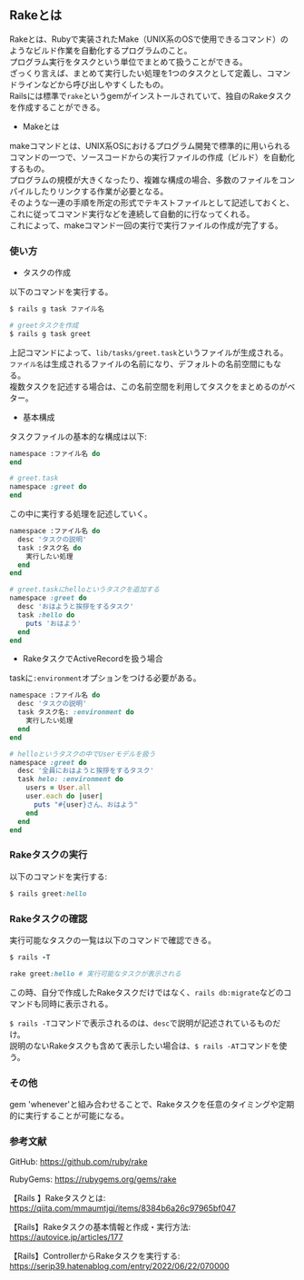 ## Rakeとは
Rakeとは、Rubyで実装されたMake（UNIX系のOSで使用できるコマンド）のようなビルド作業を自動化するプログラムのこと。<br/>
プログラム実行をタスクという単位でまとめて扱うことができる。<br/>
ざっくり言えば、まとめて実行したい処理を1つのタスクとして定義し、コマンドラインなどから呼び出しやすくしたもの。<br/>
Railsには標準で`rake`というgemがインストールされていて、独自のRakeタスクを作成することができる。<br/>

* Makeとは

makeコマンドとは、UNIX系OSにおけるプログラム開発で標準的に用いられるコマンドの一つで、ソースコードからの実行ファイルの作成（ビルド）を自動化するもの。<br/>
プログラムの規模が大きくなったり、複雑な構成の場合、多数のファイルをコンパイルしたりリンクする作業が必要となる。<br/>
そのような一連の手順を所定の形式でテキストファイルとして記述しておくと、これに従ってコマンド実行などを連続して自動的に行なってくれる。<br/>
これによって、makeコマンド一回の実行で実行ファイルの作成が完了する。

### 使い方
- タスクの作成

以下のコマンドを実行する。
```ruby
$ rails g task ファイル名

# greetタスクを作成
$ rails g task greet
```

上記コマンドによって、`lib/tasks/greet.task`というファイルが生成される。<br/>
`ファイル名`は生成されるファイルの名前になり、デフォルトの名前空間にもなる。<br/>
複数タスクを記述する場合は、この名前空間を利用してタスクをまとめるのがベター。

- 基本構成
  
タスクファイルの基本的な構成は以下:
```ruby
namespace :ファイル名 do
end

# greet.task
namespace :greet do
end
```
この中に実行する処理を記述していく。
```ruby
namespace :ファイル名 do
  desc 'タスクの説明'
  task :タスク名 do
    実行したい処理
  end
end

# greet.taskにhelloというタスクを追加する
namespace :greet do
  desc 'おはようと挨拶をするタスク'
  task :hello do
    puts 'おはよう'
  end
end
```

- RakeタスクでActiveRecordを扱う場合

taskに`:environment`オプションをつける必要がある。
```ruby
namespace :ファイル名 do
  desc 'タスクの説明'
  task タスク名: :environment do
    実行したい処理
  end
end

# helloというタスクの中でUserモデルを扱う
namespace :greet do
  desc '全員におはようと挨拶をするタスク'
  task helo: :environment do
    users = User.all
    user.each do |user|
      puts "#{user}さん、おはよう"
    end
  end
end
```

### Rakeタスクの実行
以下のコマンドを実行する:
```ruby
$ rails greet:hello
```

### Rakeタスクの確認
実行可能なタスクの一覧は以下のコマンドで確認できる。
```ruby
$ rails -T

rake greet:hello # 実行可能なタスクが表示される
```
この時、自分で作成したRakeタスクだけではなく、`rails db:migrate`などのコマンドも同時に表示される。

`$ rails -T`コマンドで表示されるのは、`desc`で説明が記述されているものだけ。<br/>
説明のないRakeタスクも含めて表示したい場合は、`$ rails -AT`コマンドを使う。

### その他
gem 'whenever'と組み合わせることで、Rakeタスクを任意のタイミングや定期的に実行することが可能になる。

### 参考文献
GitHub: https://github.com/ruby/rake

RubyGems: https://rubygems.org/gems/rake

【Rails 】Rakeタスクとは: https://qiita.com/mmaumtjgj/items/8384b6a26c97965bf047

【Rails】Rakeタスクの基本情報と作成・実行方法: https://autovice.jp/articles/177

【Rails】ControllerからRakeタスクを実行する: https://serip39.hatenablog.com/entry/2022/06/22/070000



